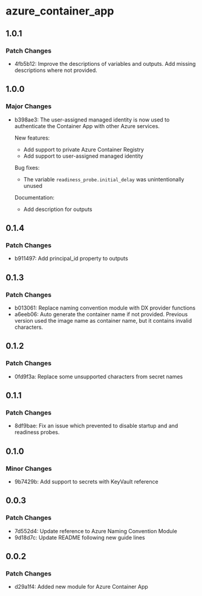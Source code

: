 # azure_container_app

## 1.0.1

### Patch Changes

- 4fb5b12: Improve the descriptions of variables and outputs. Add missing descriptions where not provided.

## 1.0.0

### Major Changes

- b398ae3: The user-assigned managed identity is now used to authenticate the Container App with other Azure services.

  New features:

  - Add support to private Azure Container Registry
  - Add support to user-assigned managed identity

  Bug fixes:

  - The variable `readiness_probe.initial_delay` was unintentionally unused

  Documentation:

  - Add description for outputs

## 0.1.4

### Patch Changes

- b911497: Add principal_id property to outputs

## 0.1.3

### Patch Changes

- b013061: Replace naming convention module with DX provider functions
- a6eeb06: Auto generate the container name if not provided. Previous version used the image name as container name, but it contains invalid characters.

## 0.1.2

### Patch Changes

- 0fd9f3a: Replace some unsupported characters from secret names

## 0.1.1

### Patch Changes

- 8df9bae: Fix an issue which prevented to disable startup and and readiness probes.

## 0.1.0

### Minor Changes

- 9b7429b: Add support to secrets with KeyVault reference

## 0.0.3

### Patch Changes

- 7d552d4: Update reference to Azure Naming Convention Module
- 9d18d7c: Update README following new guide lines

## 0.0.2

### Patch Changes

- d29a1f4: Added new module for Azure Container App
